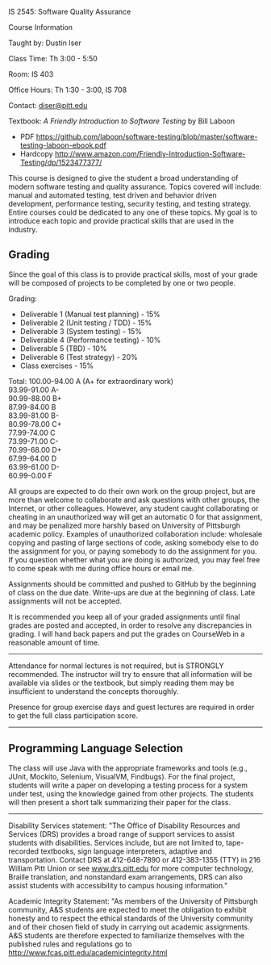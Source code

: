 IS 2545: Software Quality Assurance

Course Information

Taught by: Dustin Iser

Class Time: Th 3:00 - 5:50

Room: IS 403

Office Hours: Th 1:30 - 3:00, IS 708

Contact: diser@pitt.edu

Textbook: _A Friendly Introduction to Software Testing_ by Bill Laboon
* PDF https://github.com/laboon/software-testing/blob/master/software-testing-laboon-ebook.pdf
* Hardcopy http://www.amazon.com/Friendly-Introduction-Software-Testing/dp/1523477377/

This course is designed to give the student a broad understanding of modern software testing and quality assurance. Topics covered will include: manual and automated testing, test driven and behavior driven development, performance testing, security testing, and testing strategy. Entire courses could be dedicated to any one of these topics. My goal is to introduce each topic and provide practical skills that are used in the industry.

## Grading

Since the goal of this class is to provide practical skills, most of your grade will be composed of projects to be completed by one or two people.

Grading:
* Deliverable 1 (Manual test planning) - 15%
* Deliverable 2 (Unit testing / TDD) - 15%
* Deliverable 3 (System testing) - 15%
* Deliverable 4 (Performance testing) - 10%
* Deliverable 5 (TBD) - 10%
* Deliverable 6 (Test strategy) - 20%
* Class exercises - 15%

Total:
100.00-94.00 A (A+ for extraordinary work)  
93.99-91.00	 A-  
90.99-88.00	 B+  
87.99-84.00	 B  
83.99-81.00	 B-  
80.99-78.00	 C+  
77.99-74.00	 C  
73.99-71.00	 C-  
70.99-68.00	 D+  
67.99-64.00	 D  
63.99-61.00	 D-  
60.99-0.00	 F 

All groups are expected to do their own work on the group project, but are more than welcome to collaborate and ask questions with other groups, the Internet, or other colleagues.  However, any student caught collaborating or cheating in an unauthorized way will get an automatic 0 for that assignment, and may be penalized more harshly based on University of Pittsburgh academic policy.  Examples of unauthorized collaboration include: wholesale copying and pasting of large sections of code, asking somebody else to do the assignment for you, or paying somebody to do the assignment for you.  If you question whether what you are doing is authorized, you may feel free to come speak with me during office hours or email me.

Assignments should be committed and pushed to GitHub by the beginning of class on the due date.  Write-ups are due at the beginning of class. Late assignments will not be accepted.

It is recommended you keep all of your graded assignments until final grades are posted and accepted, in order to resolve any discrepancies in grading.  I will hand back papers and put the grades on CourseWeb in a reasonable amount of time.

****

Attendance for normal lectures is not required, but is STRONGLY recommended.  The instructor will try to ensure that all information will be available via slides or the textbook, but simply reading them may be insufficient to understand the concepts thoroughly.

Presence for group exercise days and guest lectures are required in order to get the full class participation score.

****

## Programming Language Selection

The class will use Java with the appropriate frameworks and tools (e.g., JUnit, Mockito, Selenium, VisualVM, Findbugs).  For the final project, students will write a paper on developing a testing process for a system under test, using the knowledge gained from other projects.  The students will then present a short talk summarizing their paper for the class.

****

Disability Services statement: "The Office of Disability Resources and
Services (DRS) provides a broad range of support services to assist
students with disabilities. Services include, but are not limited to,
tape-recorded textbooks, sign language interpreters, adaptive and
transportation. Contact DRS at 412-648-7890 or 412-383-1355 (TTY) in
216 William Pitt Union or see www.drs.pitt.edu for more computer
technology, Braille translation, and nonstandard exam arrangements,
DRS can also assist students with accessibility to campus housing
information."

Academic Integrity Statement: "As members of the University of
Pittsburgh community, A&S students are expected to meet the obligation
to exhibit honesty and to respect the ethical standards of the
University community and of their chosen field of study in carrying
out academic assignments. A&S students are therefore expected to
familiarize themselves with the published rules and regulations go to
http://www.fcas.pitt.edu/academicintegrity.html